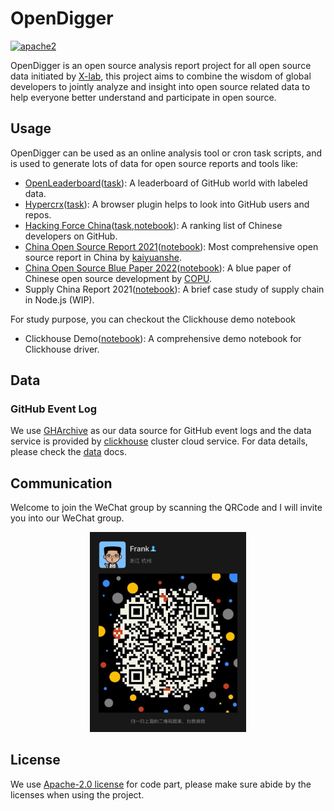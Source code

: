 # OpenDigger

[![apache2](https://img.shields.io/badge/license-Apache%202-blue)](LICENSE)

OpenDigger is an open source analysis report project for all open source data initiated by [X-lab](https://x-lab.info), this project aims to combine the wisdom of global developers to jointly analyze and insight into open source related data to help everyone better understand and participate in open source.

## Usage

OpenDigger can be used as an online analysis tool or cron task scripts, and is used to generate lots of data for open source reports and tools like:

- [OpenLeaderboard](https://open-leaderboard.x-lab.info/)([task](/src/cron/tasks/open_leaderboard.ts)): A leaderboard of GitHub world with labeled data.
- [Hypercrx](https://github.com/hypertrons/hypertrons-crx)([task](/src/cron//tasks/hypercrx_repo.ts)): A browser plugin helps to look into GitHub users and repos.
- [Hacking Force China](https://opensource.win/)([task](/src/cron/tasks/hacking_force_annual.ts),[notebook](/notebook/hacking_force.ipynb)): A ranking list of Chinese developers on GitHub.
- [China Open Source Report 2021](https://kaiyuanshe.cn/document/china-os-report-2021/)([notebook](/notebook/China_open_source_report_2021.ipynb)): Most comprehensive open source report in China by [kaiyuanshe](https://kaiyuanshe.cn/).
- [China Open Source Blue Paper 2022](http://www.copu.org.cn/new/308)([notebook](/notebook/China_open_source_blue_paper_2022.ipynb)): A blue paper of Chinese open source development by [COPU](http://www.copu.org.cn/).
- Supply China Report 2021([notebook](/notebook/supply_chain_report_2021.ipynb)): A brief case study of supply chain in Node.js (WIP).

For study purpose, you can checkout the Clickhouse demo notebook

- Clickhouse Demo([notebook](/notebook/clickhouse_demo.ipynb)): A comprehensive demo notebook for Clickhouse driver.

## Data

### GitHub Event Log

We use [GHArchive](https://www.gharchive.org/) as our data source for GitHub event logs and the data service is provided by [clickhouse](https://clickhouse.tech/) cluster cloud service. For data details, please check the [data](https://github.com/X-lab2017/open-digger/blob/master/docs/data.md) docs.

## Communication

Welcome to join the WeChat group by scanning the QRCode and I will invite you into our WeChat group.

<div align=center>
<img src='./docs/assets/wechat-qrcode.png' width="250px">
</div>

## License

We use [Apache-2.0 license](LICENSE) for code part, please make sure abide by the licenses when using the project.
